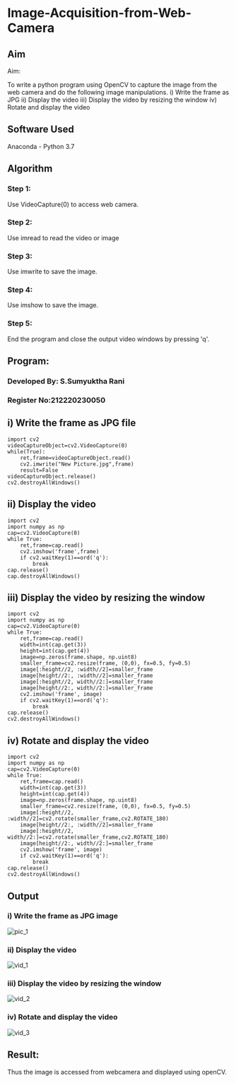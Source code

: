 # Image-Acquisition-from-Web-Camera
## Aim
 
Aim:
 
To write a python program using OpenCV to capture the image from the web camera and do the following image manipulations.
i) Write the frame as JPG 
ii) Display the video 
iii) Display the video by resizing the window
iv) Rotate and display the video

## Software Used
Anaconda - Python 3.7
## Algorithm
### Step 1:
Use VideoCapture(0) to access web camera.

### Step 2:
Use imread to read the video or image

### Step 3:
Use imwrite to save the image.

### Step 4:
Use imshow to save the image.

### Step 5:
End the program and close the output video windows by pressing 'q'.


## Program:

### Developed By: S.Sumyuktha Rani
### Register No:212220230050

## i) Write the frame as JPG file
```
import cv2
videoCaptureObject=cv2.VideoCapture(0)
while(True):
    ret,frame=videoCaptureObject.read()
    cv2.imwrite("New Picture.jpg",frame)
    result=False
videoCaptureObject.release()
cv2.destroyAllWindows()
```

## ii) Display the video
```
import cv2
import numpy as np
cap=cv2.VideoCapture(0)
while True:
    ret,frame=cap.read()
    cv2.imshow('frame',frame)
    if cv2.waitKey(1)==ord('q'):
        break
cap.release()
cap.destroyAllWindows()
```
## iii) Display the video by resizing the window
```
import cv2
import numpy as np
cap=cv2.VideoCapture(0)
while True:
    ret,frame=cap.read()
    width=int(cap.get(3))
    height=int(cap.get(4))
    image=np.zeros(frame.shape, np.uint8)
    smaller_frame=cv2.resize(frame, (0,0), fx=0.5, fy=0.5)
    image[:height//2, :width//2]=smaller_frame
    image[height//2:, :width//2]=smaller_frame
    image[:height//2, width//2:]=smaller_frame
    image[height//2:, width//2:]=smaller_frame
    cv2.imshow('frame', image)
    if cv2.waitKey(1)==ord('q'):
        break
cap.release()
cv2.destroyAllWindows()
```

## iv) Rotate and display the video
```
import cv2
import numpy as np
cap=cv2.VideoCapture(0)
while True:
    ret,frame=cap.read()
    width=int(cap.get(3))
    height=int(cap.get(4))
    image=np.zeros(frame.shape, np.uint8)
    smaller_frame=cv2.resize(frame, (0,0), fx=0.5, fy=0.5)
    image[:height//2, :width//2]=cv2.rotate(smaller_frame,cv2.ROTATE_180)
    image[height//2:, :width//2]=smaller_frame
    image[:height//2, width//2:]=cv2.rotate(smaller_frame,cv2.ROTATE_180)
    image[height//2:, width//2:]=smaller_frame
    cv2.imshow('frame', image)
    if cv2.waitKey(1)==ord('q'):
        break
cap.release()
cv2.destroyAllWindows()
```

## Output

### i) Write the frame as JPG image

![pic_1](https://user-images.githubusercontent.com/75235818/162358652-4a99e697-2d7a-448c-8b8c-517ec3e75f68.jpg)

### ii) Display the video

![vid_1](https://user-images.githubusercontent.com/75235818/162358406-c2cfeb39-f956-4ac1-b6e4-3981d8ab1731.jpg)

### iii) Display the video by resizing the window

![vid_2](https://user-images.githubusercontent.com/75235818/162358436-078afdd8-ea4f-4f5a-8240-ef62c793c91c.jpg)


### iv) Rotate and display the video

![vid_3](https://user-images.githubusercontent.com/75235818/162358445-c78e79ec-6a01-40e7-bea5-da5eb1feb193.jpg)

## Result:
Thus the image is accessed from webcamera and displayed using openCV.

